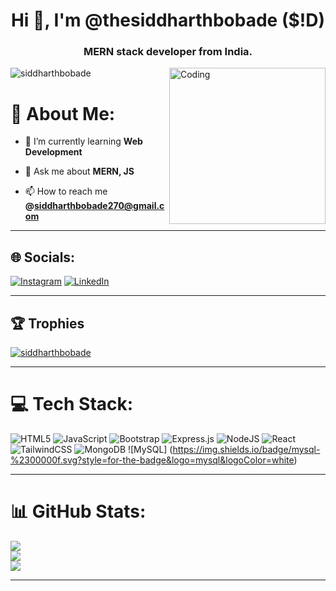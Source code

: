 <h1 align="center">Hi 👋, I'm @thesiddharthbobade ($!D)</h1>
<h3 align="center">MERN stack developer from India.</h3>
<img align="right" alt="Coding" width"400" height="250" src="https://cdn.dribbble.com/users/1162077/screenshots/3848914/programmer.gif">

<p align="left"> <img src="https://komarev.com/ghpvc/?username=siddharthbobade&label=Profile%20views&color=0e75b6&style=flat" alt="siddharthbobade" /> </p>



# 💫 About Me:
- 🌱 I’m currently learning **Web Development**

- 💬 Ask me about **MERN, JS**

- 📫 How to reach me **@siddharthbobade270@gmail.com**

________________________________________________________________________________________________________________________________________________________________________

## 🌐 Socials:

[![Instagram](https://img.shields.io/badge/Instagram-%23E4405F.svg?logo=Instagram&logoColor=white)](https://instagram.com/thesiddharthbobade) [![LinkedIn](https://img.shields.io/badge/LinkedIn-%230077B5.svg?logo=linkedin&logoColor=white)](https://www.linkedin.com/in/siddharth-bobade-9009a0273/) 
________________________________________________________________________________________________________________________________________________________________________

## 🏆 Trophies
<p align="left"> <a href="https://github.com/ryo-ma/github-profile-trophy"><img src="https://github-profile-trophy.vercel.app/?username=siddharthbobade" alt="siddharthbobade" /></a> </p>

________________________________________________________________________________________________________________________________________________________________________

# 💻 Tech Stack:

![HTML5](https://img.shields.io/badge/html5-%23E34F26.svg?style=for-the-badge&logo=html5&logoColor=white) ![JavaScript](https://img.shields.io/badge/javascript-%23323330.svg?style=for-the-badge&logo=javascript&logoColor=%23F7DF1E) ![Bootstrap](https://img.shields.io/badge/bootstrap-%238511FA.svg?style=for-the-badge&logo=bootstrap&logoColor=white) ![Express.js](https://img.shields.io/badge/express.js-%23404d59.svg?style=for-the-badge&logo=express&logoColor=%2361DAFB) ![NodeJS](https://img.shields.io/badge/node.js-6DA55F?style=for-the-badge&logo=node.js&logoColor=white) ![React](https://img.shields.io/badge/react-%2320232a.svg?style=for-the-badge&logo=react&logoColor=%2361DAFB) ![TailwindCSS](https://img.shields.io/badge/tailwindcss-%2338B2AC.svg?style=for-the-badge&logo=tailwind-css&logoColor=white) ![MongoDB](https://img.shields.io/badge/MongoDB-%234ea94b.svg?style=for-the-badge&logo=mongodb&logoColor=white) ![MySQL]
(https://img.shields.io/badge/mysql-%2300000f.svg?style=for-the-badge&logo=mysql&logoColor=white) 

________________________________________________________________________________________________________________________________________________________________________

# 📊 GitHub Stats:
![](https://github-readme-stats.vercel.app/api?username=siddharthbobade&theme=dark&hide_border=false&include_all_commits=false&count_private=false)<br/>
![](https://github-readme-streak-stats.herokuapp.com/?user=siddharthbobade&theme=dark&hide_border=false)<br/>
![](https://github-readme-stats.vercel.app/api/top-langs/?username=siddharthbobade&theme=dark&hide_border=false&include_all_commits=false&count_private=false&layout=compact)

---



